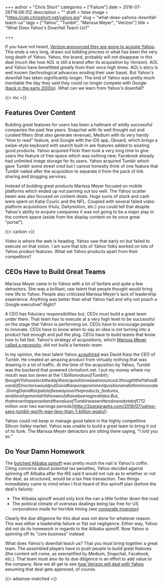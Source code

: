+++
author = "Chris Short"
categories = ["Failure"]
date = 2016-07-26T16:06:31Z
description = ""
draft = false
image = "https://cdn.chrisshort.net/yahoo.jpg"
slug = "what-does-yahoos-downfall-teach-us"
tags = ["Yahoo", "Tumblr", "Marissa Meyer", "Verizon"]
title = "What Does Yahoo's Downfall Teach Us?"

+++

If you have not heard, [Verizon announced they are going to acquire Yahoo](https://www.verizon.com/about/news/verizon-acquire-yahoos-operating-business). This ends a very long, drawn out bidding process in what has been the very long death of Yahoo. Yahoo, the brand, probably will not disappear in this deal (much like how AOL is still a brand after its acquisition by Verizon). AOL and Yahoo have benefitted greatly from their once high times. AOL's story is well known (technological advances eroding their user base). But Yahoo's downfall has taken significantly longer. The end of Yahoo was pretty much inevitable the day they said they could no longer compete with Google ([back in the early 2000s](http://www.cnet.com/news/yahoo-sheds-inktomi-for-new-search-technology/)). What can we learn from Yahoo's downfall?

{{< mc >}}

## Features Over Content

Building great features for users has been a hallmark of wildly successful companies the past few years. Snapchat with its well thought out and curated filters (that also generate revenue), Medium with its very handy "time to read" feature, and Google with the iOS app, Gboard, which brings a swipe-style keyboard with search built-in  are features added to existing good products. Yahoo acquired Flickr then took a very long time to give users the feature of free space which was nothing new; Facebook already had unlimited image storage for its users. Yahoo acquired Tumblr which gave Tumblr some street cred but I cannot honestly think of one feature that Tumblr nailed after the acquisition to separate it from the pack of link sharing and blogging services.

Instead of building great products Marissa Meyer focused on mobile platforms which ended up not panning out too well. The Yahoo scatter beam was also focused on content deals. Huge sums of stock and cash were spent on Katie Couric and the NFL. Coupled with several failed video platform acquisitions (Hulu,  Dailymotion, etc.) you could tell that despite Yahoo's ability to acquire companies it was not going to be a major play in the content space (aside from the display content on its once great "portal").

{{< carbon >}}

Video is where the web is heading. Yahoo saw that early on but failed to execute on that vision. I am sure that lots of Yahoo folks worked on lots of Yahoo product features. What set Yahoo products apart from their competitors?

## CEOs Have to Build Great Teams

Marissa Meyer came in to Yahoo with a lot of fanfare and quite a few detractors. She was a brilliant, raw talent that people thought would bring new life to Yahoo. People also criticized Marissa Meyer's lack of leadership experience. Anything was better than what Yahoo had and why not poach a Google executive? Right?

A CEO has fiduciary responsibilities but, CEOs *must* build a great team under them. That team has to execute at a very high level to be successful on the stage that Yahoo is performing on. CEOs have to encourage people to innovate. CEOs have to know when to say an idea is not turning into a product fast enough and pull the plug. CEOs have to build teams that know how to fail fast. Yahoo's strategy of acquisitions, which [Marissa Meyer called a necessity](http://www.newyorker.com/business/currency/yahoos-dynamic-ceo-boring-plan), did not build a fantastic team.

In my opinion, the best talent Yahoo [acquihired](https://en.m.wikipedia.org/wiki/Acqui-hiring) was David Karp the CEO of Tumblr. He created an amazing product from virtually nothing that was drawing in a lot of traffic. At the time of the acquisition by Yahoo, Tumblr was the backend that powered chrisshort.net. I put my money where my mouth was too (even at the $1.1 billion value of Tumblr); I bought Yahoo stock the day the acquisition was announced. I thought the Yahoo Board of Directors would put David Karp on a prominent position and let him innovate. Giving David Karp a lot of leeway over the products, features, and development at Yahoo would have been a great idea. But, that never happened and the value of Tumblr was written down a total of [$712 million over two earnings periods](http://2paragraphs.com/2016/07/yahoo-says-tumblr-worth-way-less-than-1-billion-again/).

Yahoo could not keep or manage good talent in the highly competitive Silicon Valley market. Yahoo was unable to build a great team to bring it out of its funk. The Marissa Meyer detractors are sitting there saying, "I told you so."

## Do Your Damn Homework

The [botched Alibaba spinoff](http://www.cnbc.com/2015/12/09/why-yahoo-decided-not-to-spin-off-alibaba.html) was pretty much the nail is Yahoo's coffin. Citing concerns about potential tax penalties, Yahoo decided against spinning off Alibaba after the IRS said it would not rule as to whether or not the deal, as structured, would be a tax free transaction. Two things immediately came to mind when I first heard of this spinoff plan (before the deal's failure):

* The Alibaba spinoff would only kick the can a little further down the road
* The political climate of overseas dealings being tax free for US corporations made for horrible timing (see [corporate inversion](http://www.investopedia.com/terms/c/corporateinversion.asp))

Clearly the due diligence for this deal was not done for whatever reason. This was either a leadership failure or flat out negligence. Either way, Yahoo did not do its homework in regards to the Alibaba spinoff. Now Yahoo is spinning off its "core business" instead.

What does Yahoo's downfall teach us? That you must bring together a great team. The assembled players have to push people to build great features (the content will come, as exemplified by Medium, Snapchat, Facebook, etc.). That team must also do its due diligence in an effort to add value to the company. Now we all get to see [how Verizon will deal with Yahoo](https://yahoo.tumblr.com/post/147941303269/verizon-to-acquire-yahoos-operating-business) assuming that deal gets approved, of course.

{{< adsense-matched >}}